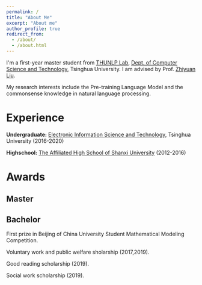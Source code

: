 ```yaml
---
permalink: /
title: "About Me"
excerpt: "About me"
author_profile: true
redirect_from: 
  - /about/
  - /about.html
---
```


I'm a first-year master student from [THUNLP Lab](https://nlp.csai.tsinghua.edu.cn/), [Dept. of Computer Science and Technology](http://www.cs.tsinghua.edu.cn/), Tsinghua University. I am advised by Prof. [Zhiyuan Liu](https://nlp.csai.tsinghua.edu.cn/~lzy/). 

My research interests include the Pre-training Language Model and the commonsense knowledge in natural language processing.


Experience
======

**Undergraduate:**  [Electronic Information Science and Technology](http://www.ee.tsinghua.edu.cn/), Tsinghua University (2016-2020)

**Highschool:** [The Affiliated High School of Shanxi University](http://www.sxdxfz.cn/)  (2012-2016)


Awards
======

Master
------

Bachelor
------
First prize in Beijing of China University Student Mathematical Modeling Competition.

Voluntary work and public welfare sholarship (2017,2019).

Good reading scholarship (2019).

Social work scholarship (2019).

